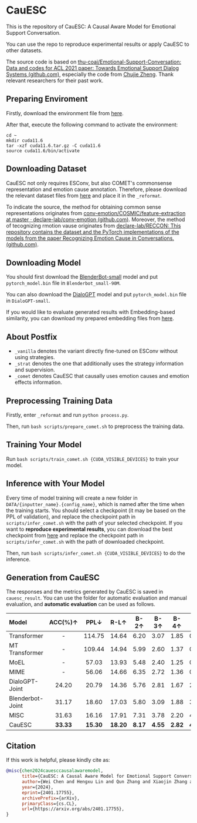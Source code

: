 # CauESC
This is the repository of CauESC: A Causal Aware Model for Emotional Support Conversation.

You can use the repo to reproduce experimental results or apply CauESC to other datasets.

The source code is based on [thu-coai/Emotional-Support-Conversation: Data and codes for ACL 2021 paper: Towards Emotional Support Dialog Systems (github.com)](https://github.com/thu-coai/Emotional-Support-Conversation), especially the code from [Chujie Zheng](https://github.com/chujiezheng). Thank relevant researchers for their past work.

## Preparing Enviroment

Firstly, download the environment file from [here](https://1drv.ms/u/s!As-JDklAqWxfjid1ultOpucz1xxq?e=bKKDg3).

After that, execute the following command to activate the environment:

```shell
cd ~
mkdir cuda11.6
tar -xzf cuda11.6.tar.gz -C cuda11.6
source cuda11.6/bin/activate
```

## Downloading Dataset

CauESC not only requires ESConv, but also COMET's commonsense representation and emotion cause annotation. Therefore, please download the relevant dataset files from [here](https://1drv.ms/f/s!As-JDklAqWxfjihV_rMoTCQgOOR7?e=lv74cz) and place it in the `_reformat`.

To indicate the source, the method for obtaining common sense representations originates from [conv-emotion/COSMIC/feature-extraction at master · declare-lab/conv-emotion (github.com)](https://github.com/declare-lab/conv-emotion/tree/master/COSMIC/feature-extraction). Moreover, the method of tecognizing rmotion vause originates from [declare-lab/RECCON: This repository contains the dataset and the PyTorch implementations of the models from the paper Recognizing Emotion Cause in Conversations. (github.com)](https://github.com/declare-lab/RECCON).

## Downloading Model

You should first download the [BlenderBot-small](https://huggingface.co/facebook/blenderbot_small-90M) model and put  `pytorch_model.bin` file in `Blenderbot_small-90M`.

You can also download the [DialoGPT](https://huggingface.co/microsoft/DialoGPT-small?text=Hey+my+name+is+Thomas%21+How+are+you%3F) model and  put  `pytorch_model.bin` file in `DialoGPT-small`.

If you would like to evaluate generated results with Embedding-based similarity, you can download my prepared embedding files from [here](https://1drv.ms/u/s!As-JDklAqWxfjiQmi34EfY_eCKFh?e=AOYEci).

## About Postfix

- `_vanilla` denotes the variant directly fine-tuned on ESConv without using strategies.
- `_strat` denotes the one that additionally uses the strategy information and supervision.
- `_comet` denotes CauESC that causally uses emotion causes and emotion effects information.

## Preprocessing Training Data

Firstly, enter `_reformat` and run `python process.py`.

Then, run `bash scripts/prepare_comet.sh` to preprocess the training data.

## Training Your Model

Run `bash scripts/train_comet.sh {CUDA_VISIBLE_DEVICES}` to train your model.

## Inference with Your Model

Every time of model training will create a new folder in `DATA/{inputter_name}.{config_name}`, which is named after the time when the training starts. You should select a checkpoint (it may be based on the PPL of validation), and replace the checkpoint path in `scripts/infer_comet.sh` with the path of your selected checkpoint. If you want to **reproduce experimental results**, you can download the best checkpoint from [here](https://1drv.ms/u/s!As-JDklAqWxfjh-nGmYzItCSL3zt?e=y9vga3) and replace the checkpoint path in `scripts/infer_comet.sh` with the path of downloaded checkpoint.

Then, run `bash scripts/infer_comet.sh {CUDA_VISIBLE_DEVICES}` to do the inference.

## Generation from CauESC

The responses and the metrics generated by CauESC is saved in `cauesc_result`. You can use the folder for automatic evaluation and manual evaluation, and **automatic evaluation** can be used as follows.

| Model            |  ACC(%)↑  |   PPL↓    |   R-L↑    |   B-2↑   |   B-3↑   |   B-4↑   |   D-1↑   |   D-2↑    |
| :--------------- | :-------: | :-------: | :-------: | :------: | :------: | :------: | :------: | :-------: |
| Transformer      |     -     |  114.75   |   14.64   |   6.20   |   3.07   |   1.85   |   0.13   |   0.28    |
| MT Transformer   |     -     |  109.44   |   14.94   |   5.99   |   2.60   |   1.37   |   0.15   |   0.35    |
| MoEL             |     -     |   57.03   |   13.93   |   5.48   |   2.40   |   1.25   |   0.74   |   4.12    |
| MIME             |     -     |   56.06   |   14.66   |   6.35   |   2.72   |   1.36   |   0.91   |   5.17    |
| DialoGPT-Joint   |   24.20   |   20.79   |   14.36   |   5.76   |   2.81   |   1.67   |   2.41   |   15.17   |
| Blenderbot-Joint |   31.17   |   18.60   |   17.03   |   5.80   |   3.09   |   1.88   |   3.08   |   13.95   |
| MISC             |   31.63   |   16.16   |   17.91   |   7.31   |   3.78   |   2.20   |   4.41   |   19.71   |
| CauESC           | **33.33** | **15.30** | **18.20** | **8.17** | **4.55** | **2.82** | **4.70** | **19.85** |

## Citation

If this work is helpful, please kindly cite as:

```bibtex
@misc{chen2024cauesccausalawaremodel,
      title={CauESC: A Causal Aware Model for Emotional Support Conversation}, 
      author={Wei Chen and Hengxu Lin and Qun Zhang and Xiaojin Zhang and Xiang Bai and Xuanjing Huang and Zhongyu Wei},
      year={2024},
      eprint={2401.17755},
      archivePrefix={arXiv},
      primaryClass={cs.CL},
      url={https://arxiv.org/abs/2401.17755}, 
}
```
